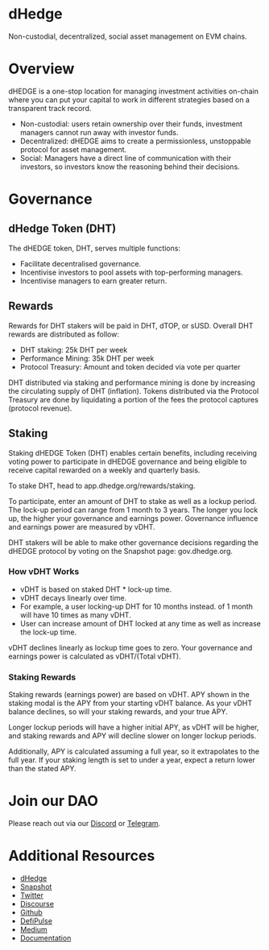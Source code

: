 # dHedge

Non-custodial, decentralized, social asset management on EVM chains.

# Overview

​dHEDGE is a one-stop location for managing investment activities on-chain where you can put your capital to work in different strategies based on a transparent track record.

* Non-custodial: users retain ownership over their funds, investment managers cannot run away with investor funds.
* Decentralized: dHEDGE aims to create a permissionless, unstoppable protocol for asset management.
* Social: Managers have a direct line of communication with their investors, so investors know the reasoning behind their decisions.

# Governance

## dHedge Token (DHT)

The dHEDGE token, DHT, serves multiple functions:
* Facilitate decentralised governance.
* Incentivise investors to pool assets with top-performing managers.
* Incentivise managers to earn greater return.

## Rewards

Rewards for DHT stakers will be paid in DHT, dTOP, or sUSD. Overall DHT rewards are distributed as follow:

* DHT staking: 25k DHT per week
* Performance Mining: 35k DHT per week
* Protocol Treasury: Amount and token decided via vote per quarter

DHT distributed via staking and performance mining is done by increasing the circulating supply of DHT (inflation). Tokens distributed via the Protocol Treasury are done by liquidating a portion of the fees the protocol captures (protocol revenue).

## Staking

Staking dHEDGE Token (DHT) enables certain benefits, including receiving voting power to participate in dHEDGE governance and being eligible to receive capital rewarded on a weekly and quarterly basis.

To stake DHT, head to app.dhedge.org/rewards/staking.

To participate, enter an amount of DHT to stake as well as a lockup period. The lock-up period can range from 1 month to 3 years. The longer you lock up, the higher your governance and earnings power. Governance influence and earnings power are measured by vDHT.

DHT stakers will be able to make other governance decisions regarding the dHEDGE protocol by voting on the Snapshot page: gov.dhedge.org.

### How vDHT Works

* vDHT is based on staked DHT * lock-up time.
* vDHT decays linearly over time.
* For example, a user locking-up DHT for 10 months instead. of 1 month will have 10 times as many vDHT.
* User can increase amount of DHT locked at any time as well as increase the lock-up time.

vDHT declines linearly as lockup time goes to zero. Your governance and earnings power is calculated as vDHT/(Total vDHT).

### Staking Rewards

Staking rewards (earnings power) are based on vDHT. APY shown in the staking modal is the APY from your starting vDHT balance. As your vDHT balance declines, so will your staking rewards, and your true APY.

Longer lockup periods will have a higher initial APY, as vDHT will be higher, and staking rewards and APY will decline slower on longer lockup periods.

Additionally, APY is calculated assuming a full year, so it extrapolates to the full year. If your staking length is set to under a year, expect a return lower than the stated APY.

# Join our DAO

Please reach out via our [Discord](https://discord.com/invite/BAWTbRA) or [Telegram](https://t.me/dhedge).

# Additional Resources

* [dHedge](https://www.dhedge.org/)
* [Snapshot](https://gov.dhedge.org/#/)
* [Twitter](https://twitter.com/dHedgeOrg)
* [Discourse](https://forum.dhedge.org/)
* [Github](https://github.com/dhedge)
* [DefiPulse](https://www.defipulse.com/projects/dhedge)
* [Medium](https://medium.com/dhedge-org)
* [Documentation](https://docs.dhedge.org/)
